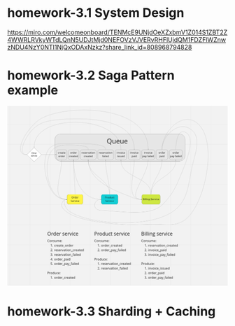 # homework-3.1 System Design

https://miro.com/welcomeonboard/TENMcE9UNjdOeXZxbmV1Z014S1ZBT2Z4WWRLRVkyWTdLQnN5UDJtMjd0NEFOVzVJVERvRHFlUjdQM1FDZFlWZnwzNDU4NzY0NTI1NjQxODAxNzkz?share_link_id=808968794828

# homework-3.2 Saga Pattern example
![](resources/saga_schema.png)

# homework-3.3 Sharding + Caching